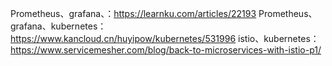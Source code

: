 Prometheus、grafana、：https://learnku.com/articles/22193
Prometheus、grafana、kubernetes：https://www.kancloud.cn/huyipow/kubernetes/531996
istio、kubernetes：https://www.servicemesher.com/blog/back-to-microservices-with-istio-p1/

